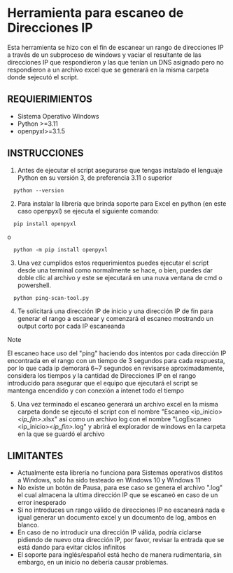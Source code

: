 # Herramienta para escaneo de Direcciones IP
Esta herramienta se hizo con el fin de escanear un rango de direcciones IP a través de un subproceso de windows y vaciar el resultante de las direcciones IP que respondieron y las que tenían un DNS asignado pero no respondieron a un archivo excel que se generará en la misma carpeta donde sejecutó el script.

## REQUIERIMIENTOS
- Sistema Operativo Windows
- Python >=3.11
- openpyxl>=3.1.5

## INSTRUCCIONES
1. Antes de ejecutar el script asegurarse que tengas instalado el lenguaje Python en su versión 3, de preferencia 3.11 o superior
```
  python --version
```

2. Para instalar la librería que brinda soporte para Excel en python (en este caso openpyxl) se ejecuta el siguiente comando:
```
  pip install openpyxl
```
o
```
  python -m pip install openpyxl
```

3. Una vez cumplidos estos requerimientos puedes ejecutar el script desde una terminal como normalmente se hace, o bien, puedes dar doble clic al archivo y este se ejecutará en una nuva ventana de cmd o powershell.
```
  python ping-scan-tool.py
```


4. Te solicitará una dirección IP de inicio y una dirección IP de fin para generar el rango a escanear y comenzará el escaneo mostrando un output corto por cada IP escaneanda

> [!NOTE]
> El escaneo hace uso del "ping" haciendo dos intentos por cada dirección IP encontrada en el rango con un tiempo de 3 segundos para cada respuesta, por lo que cada ip demorará 6~7 segundos en revisarse aproximadamente, considera los tiempos y la cantidad de Direcciones IP en el rango introducido para asegurar que el equipo que ejecutará el script se mantenga encendido y con conexión a intenet todo el tiempo 

5. Una vez terminado el escaneo generará un archivo excel en la misma carpeta donde se ejecutó el script con el nombre "Escaneo <ip_inicio>_<ip_fin>_<fecha>.xlsx" así como un archivo log con el nombre "LogEscaneo <ip_inicio>_<ip_fin>_<fecha>.log" y abrirá el explorador de windows en la carpeta en la que se guardó el archivo

## LIMITANTES
+ Actualmente esta librería no funciona para Sistemas operativos distitos a Windows, solo ha sido testeado en Windows 10 y Windows 11
+ No existe un botón de Pausa, para ese caso se genera el archivo ".log" el cual almacena la ultima dirección IP que se escaneó en caso de un error inesperado
+ Si no introduces un rango válido de direcciones IP no escaneará nada e igual generar un documento excel y un documento de log, ambos en blanco.
+ En caso de no introducir una dirección IP válida, podría ciclarse pidiendo de nuevo otra dirección IP, por favor, revisar la entrada que se está dando para evitar ciclos infinitos
+ El soporte para inglés/español está hecho de manera rudimentaria, sin embargo, en un inicio no debería causar problemas.

